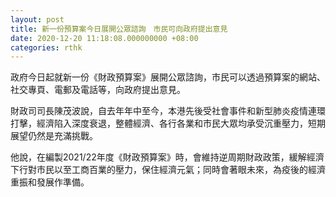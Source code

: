 ```yaml
---
layout: post
title: 新一份預算案今日展開公眾諮詢　市民可向政府提出意見
date: 2020-12-20 11:18:08.000000000 +08:00
categories: rthk
---
```


政府今日起就新一份《財政預算案》展開公眾諮詢，市民可以透過預算案的網站、社交專頁、電郵及電話等，向政府提出意見。

財政司司長陳茂波說，自去年年中至今，本港先後受社會事件和新型肺炎疫情連環打擊，經濟陷入深度衰退，整體經濟、各行各業和市民大眾均承受沉重壓力，短期展望仍然是充滿挑戰。

他說，在編製2021/22年度《財政預算案》時，會維持逆周期財政政策，緩解經濟下行對市民以至工商百業的壓力，保住經濟元氣；同時會著眼未來，為疫後的經濟重振和發展作準備。
